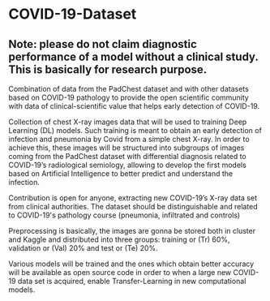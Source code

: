 
# COVID-19-Dataset
## Note: please do not claim diagnostic performance of a model without a clinical study. This is basically for research purpose.

Combination of data from the PadChest dataset and with other datasets based on COVID-19 pathology to provide the open scientific community with data of clinical-scientific value that helps early detection of COVID-19.


Collection of chest X-ray images data that will be used to training Deep Learning (DL) models. Such training is meant to obtain an early detection of infection and pneumonia by Covid from a simple chest X-ray. 
In order to achieve this, these images will be structured into subgroups of images coming from the PadChest dataset with differential diagnosis related to COVID-19’s radiological semiology, allowing to develop the first models based on Artificial Intelligence to better predict and understand the infection. 


Contribution is open for anyone, extracting new COVID-19’s X-ray data set from clinical authorities. The dataset should be  distinguishable and related to COVID-19's pathology course (pneumonia, infiltrated and controls)

Preprocessing is basically, the images are gonna be stored both in cluster and Kaggle and distributed into three groups: training or (Tr) 60%, validation or (Val) 20% and test or (Te) 20%. 

Various models will be trained and the ones which obtain better accuracy will be available as open source code in order to when a large new COVID-19 data set is acquired, enable Transfer-Learning in new computational models.
